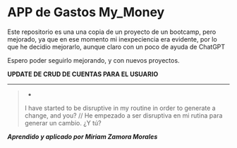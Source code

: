 # APP de Gastos My_Money

Este repositorio es una una copia de un proyecto de un bootcamp, pero mejorado, ya que en ese momento mi inexpeciencia era evidente, por lo que he decidio mejorarlo, aunque claro con un poco de ayuda de ChatGPT

Espero poder seguirlo mejorando, y con nuevos proyectos.

**UPDATE DE CRUD DE CUENTAS PARA EL USUARIO**

------------------------------------------------------------------------------------------------------------

> -
> I have started to be disruptive in my routine in order to generate a change, and you? // He empezado a ser disruptiva en mi rutina para generar un cambio. ¿Y tú?


***Aprendido y aplicado por Miriam Zamora Morales***
